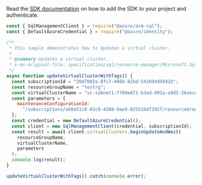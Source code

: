 Read the [SDK documentation](https://github.com/Azure/azure-sdk-for-js/blob/%40azure%2Farm-sql_9.0.1/sdk/sql/arm-sql/README.md) on how to add the SDK to your project and authenticate.

```javascript
const { SqlManagementClient } = require("@azure/arm-sql");
const { DefaultAzureCredential } = require("@azure/identity");

/**
 * This sample demonstrates how to Updates a virtual cluster.
 *
 * @summary Updates a virtual cluster.
 * x-ms-original-file: specification/sql/resource-manager/Microsoft.Sql/preview/2020-11-01-preview/examples/VirtualClusterUpdate.json
 */
async function updateVirtualClusterWithTags() {
  const subscriptionId = "20d7082a-0fc7-4468-82bd-542694d5042b";
  const resourceGroupName = "testrg";
  const virtualClusterName = "vc-subnet1-f769ed71-b3ad-491a-a9d5-26eeceaa6be2";
  const parameters = {
    maintenanceConfigurationId:
      "/subscriptions/ab0e51c0-83c0-4380-8ae9-025516df392f/resourceGroups/Federation/providers/Microsoft.Maintenance/maintenanceConfigurations/MiPolicy1",
  };
  const credential = new DefaultAzureCredential();
  const client = new SqlManagementClient(credential, subscriptionId);
  const result = await client.virtualClusters.beginUpdateAndWait(
    resourceGroupName,
    virtualClusterName,
    parameters
  );
  console.log(result);
}

updateVirtualClusterWithTags().catch(console.error);
```
